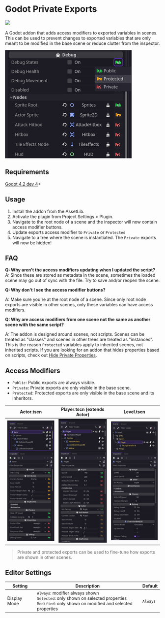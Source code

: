 # Godot Private Exports

[<img src="https://img.shields.io/static/v1?label=GODOT%204.2&message=Asset%20Library&color=478CBF&labelColor=FFFFFF&style=for-the-badge&logo=godotengine">](https://godotengine.org/asset-library/asset/2136)

A Godot addon that adds access modifiers to exported variables in scenes. This can be used to prevent changes to exported variables that are only meant to be modified in the base scene or reduce clutter from the inspector.

![Example of inspector](screenshots/inspector.png)

## Requirements

[Godot 4.2 dev 4](https://godotengine.org/article/dev-snapshot-godot-4-2-dev-4/)+

## Usage

1. Install the addon from the AssetLib.
2. Activate the plugin from Project Settings > Plugin.
3. Navigate to the root node of a scene and the inspector will now contain access modifier buttons.
4. Update exports access modifier to `Private` or `Protected`
5. Navigate to a tree where the scene is instantiated. The `Private` exports will now be hidden!

## FAQ

**Q: Why aren't the access modifiers updating when I updated the script?**
A: Since these are stored as metadata in the scene, sometimes the loaded scene may go out of sync with the file. Try to save and/or reopen the scene.

**Q: Why don't I see the access modifier buttons?**

A: Make sure you're at the root node of a scene. Since only root node exports are visible in other scenes, only these variables can have access modifiers.

**Q: Why are access modifiers from one scene not the same as another scene with the same script?**

A: The addon is designed around scenes, not scripts. Scenes can be treated as "classes" and scenes in other trees are treated as "instances". This is the reason `Protected` variables apply to inherited scenes, not inherited scripts. If you are looking for an addon that hides properties based on scripts, check out [Hide Private Properties](https://godotengine.org/asset-library/asset/1989).

## Access Modifiers

- `Public`: Public exports are always visible.
- `Private`: Private exports are only visible in the base scene.
- `Protected`: Protected exports are only visible in the base scene and its inheritors.

| Actor.tscn                                             | Player.tscn (extends Actor)                                      | Level.tscn                                                |
| ------------------------------------------------------ | ---------------------------------------------------------------- | --------------------------------------------------------- |
| ![Example of base scene](screenshots/example_base.png) | ![Example of inherited scene](screenshots/example_inherited.png) | ![Example of ext scene](screenshots/example_external.png) |

> Private and protected exports can be used to fine-tune how exports are shown in other scenes.

## Editor Settings

| Setting      | Description                                                                                                                                            | Default  |
| ------------ | ------------------------------------------------------------------------------------------------------------------------------------------------------ | -------- |
| Display Mode | `Always`: modifier always shown <br /> `Selected`: only shown on selected properties <br /> `Modified`: only shown on modified and selected properties | `Always` |
